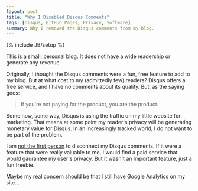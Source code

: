```yaml
---
layout: post
title: "Why I Disabled Disqus Comments"
tags: [Disqus, GitHub Pages, Privacy, Software]
summary: Why I removed the Disqus comments from my blog.
---
```

{% include JB/setup %}

This is a small, personal blog. It does not have a wide readership or generate any revenue.

Originally, I thought the Disqus comments were a fun, free feature to add to my blog. But at what cost to my (admittedly few) readers?  Disqus offers a free service, and I have no comments about its quality. But, as the saying goes:

> If you're not paying for the product, you are the product.

Some how, some way, Disqus is using the traffic on my little website for marketing. That means at some point my reader's privacy will be generating monetary value for Disqus. In an increasingly tracked world, I do not want to be part of the problem.

I am [not the first person](http://chrislema.com/killed-disqus-commenting/) to disconnect my Disqus comments. If it were a feature that were really valuable to me, I would find a paid service that would gaurantee my user's privacy. But it wasn't an important feature, just a fun freebie.

Maybe my real concern should be that I still have Google Analytics on my site...

